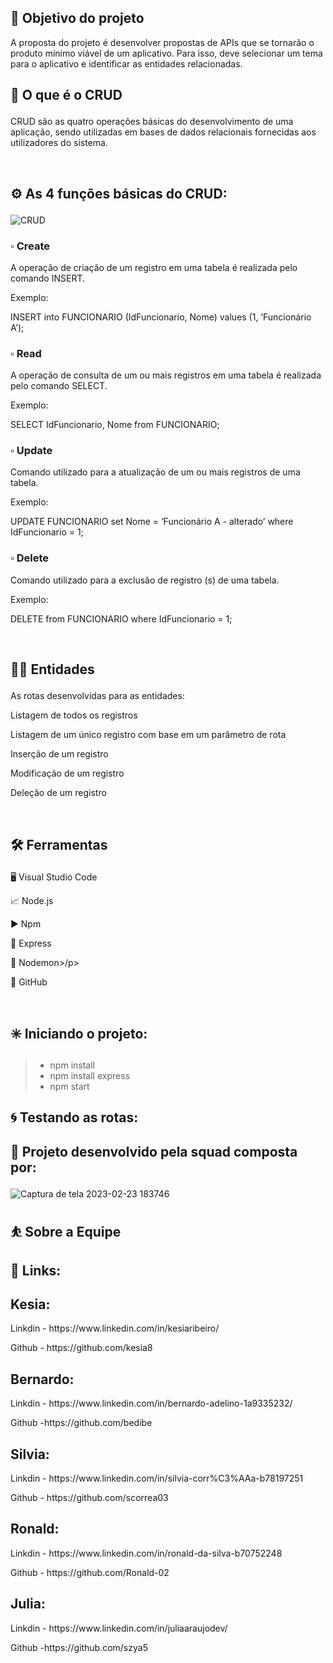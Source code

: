 <h2>🎯 Objetivo do projeto</h2>
  A proposta do projeto é desenvolver propostas de APIs que se tornarão o produto mínimo viável de um aplicativo. Para isso, deve selecionar um tema para o aplicativo e identificar as entidades relacionadas. <br>

<p><h2>🧾 O que é o CRUD</p></h2>

<p>CRUD são as quatro operações básicas do desenvolvimento de uma aplicação, sendo utilizadas em bases de dados relacionais fornecidas aos utilizadores do sistema.</p><br>

<p><h2>⚙️ As 4 funções básicas do CRUD:</p></h2>

![CRUD](https://user-images.githubusercontent.com/112557591/221029329-cb1870f9-df98-4241-9727-52d8b6ba95da.png)

<p><h3>▫️ Create</p></h3>
A operação de criação de um registro em uma tabela é realizada pelo comando INSERT. 
<p>Exemplo:</p>

<p>INSERT into FUNCIONARIO (IdFuncionario, Nome) values (1, ‘Funcionário A’);</p>
  
<p><h3>▫️ Read</p></h3>
<p>A operação de consulta de um ou mais registros em uma tabela é realizada pelo comando SELECT.</p>

<p>Exemplo:</p>
SELECT IdFuncionario, Nome from FUNCIONARIO;

<p><h3>▫️ Update</p></h3>
<p>Comando utilizado para a atualização de um ou mais registros de uma tabela.</p>

<p>Exemplo:</p>
<p>UPDATE FUNCIONARIO set Nome = ‘Funcionário A - alterado’ where IdFuncionario = 1;</p>

<p><h3>▫️ Delete </p></h3>
<p>Comando utilizado para a exclusão de registro (s) de uma tabela.</p>
<p>Exemplo:</p>

<p>DELETE from FUNCIONARIO where IdFuncionario = 1;</p><br>

<p><h2>🧞‍♂️ Entidades</p></h2>

As rotas desenvolvidas para as entidades:

<p> Listagem de todos os registros</p>
<p>Listagem de um único registro com base em um parâmetro de rota</p>
<p>Inserção de um registro</p>
<p>Modificação de um registro</p>
<p>Deleção de um registro</p><br>


<p><h2>🛠️ Ferramentas</p></h2>

<p>🖥️ Visual Studio Code </p>
<p>📈 Node.js</p>
<p>▶️ Npm </p>
<p>🚀 Express</p>
<p>👾 Nodemon>/p>
<p>🤖 GitHub</p>
<br>
<p><h2>✳️ Iniciando o projeto:</p></h2>

>+ npm install
>+ npm install express
>+ npm start


<p><h2>🌀 Testando as rotas:</p></h2>


<p><h2>👥 Projeto desenvolvido pela squad composta por:</p></h2>

![Captura de tela 2023-02-23 183746](https://user-images.githubusercontent.com/112557591/221044133-4df48607-279e-446e-95b9-6edd654abb7b.jpg)

<h2>⛹ Sobre a Equipe<h2>

<p>🔗 Links:</p>

<h2>Kesia:</h2>
<p> Linkdin - https://www.linkedin.com/in/kesiaribeiro/ </p>
<p>Github - https://github.com/kesia8</p>

<h2>Bernardo:</h2>
<p>Linkdin - https://www.linkedin.com/in/bernardo-adelino-1a9335232/ </p>
<p>Github -https://github.com/bedibe </p> 

<h2>Silvia:</h2>
<p>Linkdin - https://www.linkedin.com/in/silvia-corr%C3%AAa-b78197251 <p>
<p>Github - https://github.com/scorrea03</p>

<h2>Ronald:</h2>
<p>Linkdin - https://www.linkedin.com/in/ronald-da-silva-b70752248 </p>
<p>Github - https://github.com/Ronald-02 </p>

<h2>Julia:</h2>
<p>Linkdin - https://www.linkedin.com/in/juliaaraujodev/ </p>
<p>Github -https://github.com/szya5 </p>
